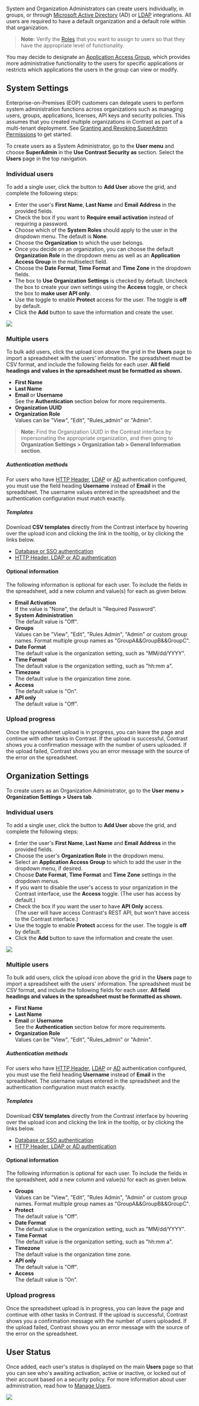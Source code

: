 <!--
title: "Create Users"
description: "Creating Users in Contrast"
tags: "Admin onboarding user settings license defend protection create"
-->

System and Organization Administrators can create users individually, in groups, or through [Microsoft Active Directory](installation-setupauth.html#ad) (AD) or [LDAP](installation-setupauth.html#ldap) integrations. All users are required to have a default organization and a default role within that organization. 

>**Note:** Verify the [Roles](admin-manageorgsroleperm.html#roles) that you want to assign to users so that they have the appropriate level of functionality.

You may decide to designate an [Application Access Group](admin-onboardteam.html#group), which provides more administrative functionality to the users for specific applications or restricts which applications the users in the group can view or modify.

## System Settings

Enterprise-on-Premises (EOP) customers can delegate users to perform system administration functions across organizations such as managing users, groups, applications, licenses, API keys and security policies. This assumes that you created multiple organizations in Contrast as part of a multi-tenant deployment. See [Granting and Revoking SuperAdmin Permissions](admin-manageorgs.html#sa) to get started.

To create users as a System Administrator, go to the **User menu** and choose **SuperAdmin** in the **Use Contrast Security as** section. Select the **Users** page in the top navigation. 

### Individual users

To add a single user, click the button to **Add User** above the grid, and complete the following steps: 

* Enter the user's **First Name**, **Last Name** and **Email Address** in the provided fields. 
* Check the box if you want to **Require email activation** instead of requiring a password.
* Choose which of the **System Roles** should apply to the user in the dropdown menu. The default is **None**. 
* Choose the **Organization** to which the user belongs. 
* Once you decide on an organization, you can choose the default **Organization Role** in the dropdown menu as well as an **Application Access Group** in the multiselect field.
* Choose the **Date Format**, **Time Format** and **Time Zone** in the dropdown fields. 
* The box to **Use Organization Settings** is checked by default. Uncheck the box to create your own settings using the **Access** toggle, or check the box to **make user API only**. 
* Use the toggle to enable **Protect** access for the user. The toggle is **off** by default. 
* Click the **Add** button to save the information and create the user.  

<a href="assets/images/Add-user-system-settings.png" rel="lightbox" title="Add a user as a SuperAdmin"><img class="thumbnail" src="assets/images/Add-user-system-settings.png"/></a>


### Multiple users 

To bulk add users, click the upload icon above the grid in the **Users** page to import a spreadsheet with the users' information. The spreadsheet must be CSV format, and include the following fields for each user. **All field headings and values in the spreadsheet must be formatted as shown.** 

* **First Name** 
* **Last Name**
* **Email** or **Username** <br> See the **Authentication** section below for more requirements. 
* **Organization UUID** 
* **Organization Role** <br> Values can be "View", "Edit", "Rules_admin" or "Admin".

> **Note:** Find the Organization UUID in the Contrast interface by impersonating the appropriate organization, and then going to **Organization Settings > Organization tab > General Information section**. 

##### Authentication methods

For users who have [HTTP Header](installation-setupauth.html#http-proxy), [LDAP](installation-setupauth.html#ldap) or [AD](installation-setupauth.html#ad) authentication configured, you must use the field heading **Username** instead of **Email** in the spreadsheet. The username values entered in the spreadsheet and the authentication configuration must match exactly. 

##### Templates

Download **CSV templates** directly from the Contrast interface by hovering over the upload icon and clicking the link in the tooltip, or by clicking the links below. 

* [Database or SSO authentication](assets/attachments/user_upload/Contrast-user-upload-template-superadmin-email.csv)
* [HTTP Header, LDAP or AD authentication](assets/attachments/user_upload/Contrast-user-upload-template-superadmin-username.csv)

#### Optional information 

The following information is optional for each user. To include the fields in the spreadsheet, add a new column and value(s) for each as given below. 

* **Email Activation** <br> If the value is "None", the default is "Required Password".
* **System Administration** <br> The default value is "Off".
* **Groups** <br> Values can be "View", "Edit", "Rules Admin", "Admin" or custom group names. Format multiple group names as "GroupA&&GroupB&&GroupC".
* **Date Format** <br> The default value is the organization setting, such as "MM/dd/YYYY".
* **Time Format** <br> The default value is the organization setting, such as "hh:mm a".
* **Timezone** <br> The default value is the organization time zone.
* **Access** <br> The default value is "On".
* **API only** <br> The default value is "Off".
<!-- * **Protect** <br> The default value is "Off". -->

### Upload progress

Once the spreadsheet upload is in progress, you can leave the page and continue with other tasks in Contrast. If the upload is successful, Contrast shows you a confirmation message with the number of users uploaded. If the upload failed, Contrast shows you an error message with the source of the error on the spreadsheet.

## Organization Settings

To create users as an Organization Administrator, go to the **User menu > Organization Settings > Users tab**. 

### Individual users

To add a single user, click the button to **Add User** above the grid, and complete the following steps: 

* Enter the user's **First Name**, **Last Name** and **Email Address** in the provided fields. 
* Choose the user's **Organization Role** in the dropdown menu. 
* Select an **Application Access Group** to which to add the user in the dropdown menu, if desired. 
* Choose **Date Format**, **Time Format** and **Time Zone** settings in the dropdown menus. 
* If you want to disable the user's access to your organization in the Contrast interface, use the **Access** toggle. (The user has access by default.)
* Check the box if you want the user to have **API Only** access. <br> (The user will have access Contrast's REST API, but won't have access to the Contrast interface.)
* Use the toggle to enable **Protect** access for the user. The toggle is **off** by default. 
* Click the **Add** button to save the information and create the user.  

<a href="assets/images/Add-user-org-settings.png" rel="lightbox" title="Add a user as an OrgAdmin"><img class="thumbnail" src="assets/images/Add-user-org-settings.png"/></a>

### Multiple users

To bulk add users, click the upload icon above the grid in the **Users** page to import a spreadsheet with the users' information. The spreadsheet must be CSV format, and include the following fields for each user. **All field headings and values in the spreadsheet must be formatted as shown.** 

* **First Name**
* **Last Name** 
* **Email** or **Username** <br> See the **Authentication** section below for more requirements. 
* **Organization Role** <br> Values can be "View", "Edit", "Rules_admin" or "Admin".

##### Authentication methods

For users who have [HTTP Header](installation-setupauth.html#http-proxy), [LDAP](installation-setupauth.html#ldap) or [AD](installation-setupauth.html#ad) authentication configured, you must use the field heading **Username** instead of **Email** in the spreadsheet. The username values entered in the spreadsheet and the authentication configuration must match exactly.  

##### Templates

Download **CSV templates** directly from the Contrast interface by hovering over the upload icon and clicking the link in the tooltip, or by clicking the links below. 

* [Database or SSO authentication](assets/attachments/user_upload/Contrast-user-upload-template-organizationadmin-email.csv)
* [HTTP Header, LDAP or AD authentication](assets/attachments/user_upload/Contrast-user-upload-template-organizationadmin-username.csv)

#### Optional information 

The following information is optional for each user. To include the fields in the spreadsheet, add a new column and value(s) for each as given below. 

* **Groups** <br> Values can be "View", "Edit", "Rules Admin", "Admin" or custom group names. Format multiple group names as "GroupA&&GroupB&&GroupC".
* **Protect** <br> The default value is "Off".
* **Date Format** <br> The default value is the organization setting, such as "MM/dd/YYYY".
* **Time Format** <br> The default value is the organization setting, such as "hh:mm a".
* **Timezone** <br> The default value is the organization time zone.
* **API only** <br> The default value is "Off".
* **Access** <br> The default value is "On".
<!-- * **Protect** <br> The default value is "Off". -->

### Upload progress

Once the spreadsheet upload is in progress, you can leave the page and continue with other tasks in Contrast. If the upload is successful, Contrast shows you a confirmation message with the number of users uploaded. If the upload failed, Contrast shows you an error message with the source of the error on the spreadsheet.

## User Status

Once added, each user's status is displayed on the main **Users** page so that you can see who's awaiting activation, active or inactive, or locked out of their account based on a security policy. For more information about user administration, read how to [Manage Users](admin-manageorgs.html#manage-user). 

<a href="assets/images/User-grid.png" rel="lightbox" title="Users grid for Organization Administrators"><img class="thumbnail" src="assets/images/User-grid.png"/></a>



